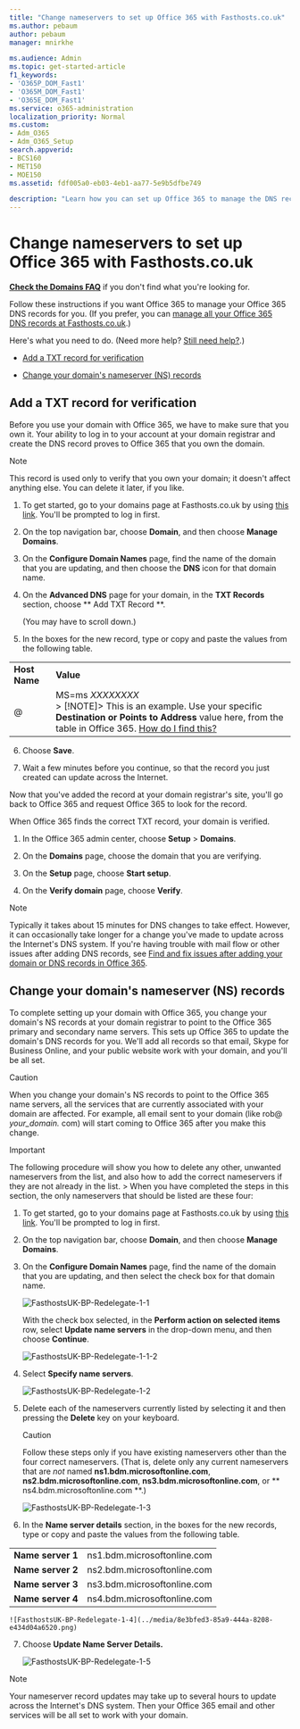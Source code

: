 ```yaml
---
title: "Change nameservers to set up Office 365 with Fasthosts.co.uk"
ms.author: pebaum
author: pebaum
manager: mnirkhe

ms.audience: Admin
ms.topic: get-started-article
f1_keywords:
- 'O365P_DOM_Fast1'
- 'O365M_DOM_Fast1'
- 'O365E_DOM_Fast1'
ms.service: o365-administration
localization_priority: Normal
ms.custom:
- Adm_O365
- Adm_O365_Setup
search.appverid:
- BCS160
- MET150
- MOE150
ms.assetid: fdf005a0-eb03-4eb1-aa77-5e9b5dfbe749

description: "Learn how you can set up Office 365 to manage the DNS records of your custom domain at Fasthosts.co.uk."
---
```


# Change nameservers to set up Office 365 with Fasthosts.co.uk

 **[Check the Domains FAQ](../setup/domains-faq.md)** if you don't find what you're looking for. 
  
Follow these instructions if you want Office 365 to manage your Office 365 DNS records for you. (If you prefer, you can [manage all your Office 365 DNS records at Fasthosts.co.uk](create-dns-records-at-fasthosts-co-uk.md).)
  
Here's what you need to do. (Need more help? [Still need help?](change-nameservers-at-fasthosts-co-uk.md#BKMK_NeedHelp).)
  
- [Add a TXT record for verification](change-nameservers-at-fasthosts-co-uk.md#BKMK_verify)
    
- [Change your domain's nameserver (NS) records](change-nameservers-at-fasthosts-co-uk.md#BKMK_nameservers)
    
## Add a TXT record for verification
<a name="BKMK_verify"> </a>

Before you use your domain with Office 365, we have to make sure that you own it. Your ability to log in to your account at your domain registrar and create the DNS record proves to Office 365 that you own the domain.
  
> [!NOTE]
> This record is used only to verify that you own your domain; it doesn't affect anything else. You can delete it later, if you like. 
  
1. To get started, go to your domains page at Fasthosts.co.uk by using [this link](https://admin.fasthosts.co.uk/Auth/Login). You'll be prompted to log in first.
    
2. On the top navigation bar, choose **Domain**, and then choose **Manage Domains**.
    
3. On the **Configure Domain Names** page, find the name of the domain that you are updating, and then choose the **DNS** icon for that domain name. 
    
4. On the **Advanced DNS** page for your domain, in the **TXT Records** section, choose ** Add TXT Record **.
    
    (You may have to scroll down.) 
    
5. In the boxes for the new record, type or copy and paste the values from the following table.
    
|||
|:-----|:-----|
|**Host Name** <br/> |**Value** <br/> |
|@  <br/> |MS=ms *XXXXXXXX*  <br/> > [!NOTE]> This is an example. Use your specific **Destination or Points to Address** value here, from the table in Office 365. [How do I find this?](../get-help-with-domains/information-for-dns-records.md)          |
   
6. Choose **Save**.
    
7. Wait a few minutes before you continue, so that the record you just created can update across the Internet.
    
Now that you've added the record at your domain registrar's site, you'll go back to Office 365 and request Office 365 to look for the record.
  
When Office 365 finds the correct TXT record, your domain is verified.
  
1. In the Office 365 admin center, choose **Setup** \> **Domains**.
    
2. On the **Domains** page, choose the domain that you are verifying. 
    
3. On the **Setup** page, choose **Start setup**.
    
4. On the **Verify domain** page, choose **Verify**.
    
> [!NOTE]
> Typically it takes about 15 minutes for DNS changes to take effect. However, it can occasionally take longer for a change you've made to update across the Internet's DNS system. If you're having trouble with mail flow or other issues after adding DNS records, see [Find and fix issues after adding your domain or DNS records in Office 365](../get-help-with-domains/find-and-fix-issues.md). 
  
## Change your domain's nameserver (NS) records
<a name="BKMK_nameservers"> </a>

To complete setting up your domain with Office 365, you change your domain's NS records at your domain registrar to point to the Office 365 primary and secondary name servers. This sets up Office 365 to update the domain's DNS records for you. We'll add all records so that email, Skype for Business Online, and your public website work with your domain, and you'll be all set.
  
> [!CAUTION]
> When you change your domain's NS records to point to the Office 365 name servers, all the services that are currently associated with your domain are affected. For example, all email sent to your domain (like rob@ *your_domain.*  com) will start coming to Office 365 after you make this change. 
  
> [!IMPORTANT]
> The following procedure will show you how to delete any other, unwanted nameservers from the list, and also how to add the correct nameservers if they are not already in the list. > When you have completed the steps in this section, the only nameservers that should be listed are these four: 
  
1. To get started, go to your domains page at Fasthosts.co.uk by using [this link](https://admin.fasthosts.co.uk/Auth/Login). You'll be prompted to log in first.
    
2. On the top navigation bar, choose **Domain**, and then choose **Manage Domains**.
    
3. On the **Configure Domain Names** page, find the name of the domain that you are updating, and then select the check box for that domain name. 
    
    ![FasthostsUK-BP-Redelegate-1-1](../media/0ff34451-3430-416b-bc4d-66d08a6228f5.png)
  
    With the check box selected, in the **Perform action on selected items** row, select **Update name servers** in the drop-down menu, and then choose **Continue**.
    
    ![FasthostsUK-BP-Redelegate-1-1-2](../media/acebddec-6c8a-4d93-ac0f-4570ecf9bf6f.png)
  
4. Select **Specify name servers**.
    
    ![FasthostsUK-BP-Redelegate-1-2](../media/314837cb-b174-443d-8e74-efe4bcf7a959.png)
  
5. Delete each of the nameservers currently listed by selecting it and then pressing the **Delete** key on your keyboard. 
    
    > [!CAUTION]
    > Follow these steps only if you have existing nameservers other than the four correct nameservers. (That is, delete only any current nameservers that are  *not*  named **ns1.bdm.microsoftonline.com**, **ns2.bdm.microsoftonline.com**, **ns3.bdm.microsoftonline.com**, or ** ns4.bdm.microsoftonline.com **.) 
  
    ![FasthostsUK-BP-Redelegate-1-3](../media/b6e4ad6d-2782-457c-9588-903808e5df45.png)
  
6. In the **Name server details** section, in the boxes for the new records, type or copy and paste the values from the following table. 
    
|||
|:-----|:-----|
|**Name server 1** <br/> |ns1.bdm.microsoftonline.com  <br/> |
|**Name server 2** <br/> |ns2.bdm.microsoftonline.com  <br/> |
|**Name server 3** <br/> |ns3.bdm.microsoftonline.com  <br/> |
|**Name server 4** <br/> |ns4.bdm.microsoftonline.com  <br/> |
   
    ![FasthostsUK-BP-Redelegate-1-4](../media/8e3bfed3-85a9-444a-8208-e434d04a6520.png)
  
7. Choose **Update Name Server Details.**
    
    ![FasthostsUK-BP-Redelegate-1-5](../media/e1a9afaf-6965-45ad-98e9-d91e84cc33f5.png)
  
> [!NOTE]
> Your nameserver record updates may take up to several hours to update across the Internet's DNS system. Then your Office 365 email and other services will be all set to work with your domain. 
